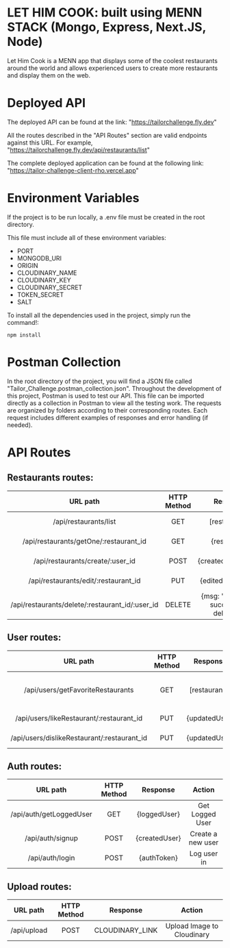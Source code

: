 # LET HIM COOK: built using MENN STACK (Mongo, Express, Next.JS, Node)

Let Him Cook is a MENN app that displays some of the coolest restaurants around the world and allows
experienced users to create more restaurants and display them on the web. 

# Deployed API

The deployed API can be found at the link: "https://tailorchallenge.fly.dev"

All the routes described in the "API Routes" section are valid endpoints against this URL. For example, "https://tailorchallenge.fly.dev/api/restaurants/list"

The complete deployed application can be found at the following link: "https://tailor-challenge-client-rho.vercel.app"

# Environment Variables

If the project is to be run locally, a .env file must be created in the root directory.

This file must include all of these environment variables:

- PORT
- MONGODB_URI
- ORIGIN
- CLOUDINARY_NAME
- CLOUDINARY_KEY
- CLOUDINARY_SECRET
- TOKEN_SECRET
- SALT

To install all the dependencies used in the project, simply run the command!:
```
npm install
```

# Postman Collection

In the root directory of the project, you will find a JSON file called "Tailor_Challenge.postman_collection.json". Throughout the development of this project, Postman is used to test our API. This file can be imported directly as a collection in Postman to view all the testing work. The requests are organized by folders according to their corresponding routes. Each request includes different examples of responses and error handling (if needed).

# API Routes

## **Restaurants routes**:

| URL path                    | HTTP Method       | Response                          | Action                        |
| :--------------------------:|:-----------------:| :--------------------------------:| :----------------------------:|
| /api/restaurants/list       | GET               | [restaurants]                     | Get all restaurants     |
| /api/restaurants/getOne/:restaurant_id            | GET               | {restaurant}                | Get one Restaurant     |
| /api/restaurants/create/:user_id            | POST               | {createdRestaurant}                | Create Restaurant      |
| /api/restaurants/edit/:restaurant_id            | PUT               | {editedRestaurant}                | Edit one restaurant     |
| /api/restaurants/delete/:restaurant_id/:user_id           | DELETE               | {msg: "Restaurant successfully deleted!" }                | Delete one restaurant     |

## **User routes**:

| URL path                    | HTTP Method       | Response                          | Action                        |
| :--------------------------:|:-----------------:| :--------------------------------:| :----------------------------:|
| /api/users/getFavoriteRestaurants              | GET               | [restaurants]                           | Get logged user's favorite restaurants |
| /api/users/likeRestaurant/:restaurant_id              | PUT               | {updatedUser}                           | Like Restaurant |
| /api/users/dislikeRestaurant/:restaurant_id              | PUT               | {updatedUser}                           | Dislike Restaurant |

## **Auth routes**:

| URL path                    | HTTP Method       | Response                          | Action                        |
| :--------------------------:|:-----------------:| :--------------------------------:| :----------------------------:|
| /api/auth/getLoggedUser     | GET               | {loggedUser}                            | Get Logged User             |
| /api/auth/signup            | POST              | {createdUser}    | Create a new user             |
| /api/auth/login             | POST              | {authToken}                       | Log user in             |

## **Upload routes**:

| URL path                    | HTTP Method       | Response                          | Action                        |
| :--------------------------:|:-----------------:| :--------------------------------:| :----------------------------:|
| /api/upload     | POST               | CLOUDINARY_LINK                            | Upload Image to Cloudinary

